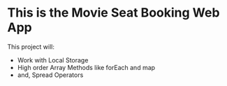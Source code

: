 # This is the Movie Seat Booking Web App

This project will:
* Work with Local Storage
* High order Array Methods like forEach and map
* and, Spread Operators
